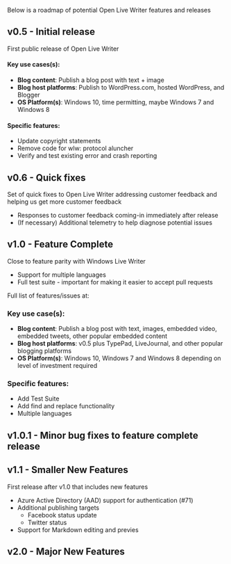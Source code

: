 Below is a roadmap of potential Open Live Writer features and releases

## v0.5 - Initial release
First public release of Open Live Writer

#### Key use cases(s): 
* **Blog content**: Publish a blog post with text + image
* **Blog host platforms**: Publish to WordPress.com, hosted WordPress, and Blogger 
* **OS Platform(s)**: Windows 10, time permitting, maybe Windows 7 and Windows 8

#### Specific features:
* Update copyright statements
* Remove code for wlw: protocol aluncher
* Verify and test existing error and crash reporting


## v0.6 - Quick fixes
Set of quick fixes to Open Live Writer addressing customer feedback and helping us get more customer feedback
* Responses to customer feedback coming-in immediately after release
* (If necessary) Additional telemetry to help diagnose potential issues


## v1.0 - Feature Complete
Close to feature parity with Windows Live Writer 
* Support for multiple languages
* Full test suite - important for making it easier to accept pull requests

Full list of features/issues at:

### Key use case(s):
* **Blog content**: Publish a blog post with text, images, embedded video, embedded tweets, other popular embedded content
* **Blog host platforms**: v0.5 plus TypePad, LiveJournal, and other popular blogging platforms 
* **OS Platform(s)**: Windows 10, Windows 7 and Windows 8 depending on level of investment required

### Specific features:
* Add Test Suite
* Add find and replace functionality
* Multiple languages


## v1.0.1 - Minor bug fixes to feature complete release

## v1.1 - Smaller New Features
First release after v1.0 that includes new features
* Azure Active Directory (AAD) support for authentication (#71)
* Additional publishing targets
  * Facebook status update
  * Twitter status
* Support for Markdown editing and previes

## v2.0 - Major New Features
